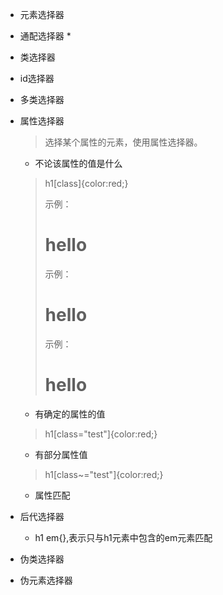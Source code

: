 - 元素选择器

- 通配选择器  *

- 类选择器

- id选择器

- 多类选择器

- 属性选择器

  > 选择某个属性的元素，使用属性选择器。

  - 不论该属性的值是什么

  > h1[class]{color:red;}
  >
  > 示例：<h1 class="test">hello</h1>
  >
  > 示例：<h1 class="testOne">hello</h1>
  >
  > 示例：<h1 class="testOne testTwo">hello</h1>

  - 有确定的属性的值

  > h1[class="test"]{color:red;}

  - 有部分属性值

  > h1[class~="test"]{color:red;}

  - 属性匹配

- 后代选择器

  - h1 em{},表示只与h1元素中包含的em元素匹配

- 伪类选择器

- 伪元素选择器


